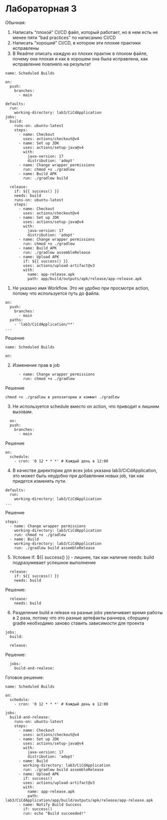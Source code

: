 # Лабораторная 3

Обычная: 
1. Написать “плохой” CI/CD файл, который работает, но в нем есть не менее пяти “bad practices” по написанию CI/CD
2. Написать “хороший” CI/CD, в котором эти плохие практики исправлены
3. В Readme описать каждую из плохих практик в плохом файле, почему она плохая и как в хорошем она была исправлена, как исправление повлияло на результат

```
name: Scheduled Builds

on:
  push:
    branches:
      - main

defaults:
  run: 
    working-directory: lab3/CiCdApplication
jobs:
  build:
    runs-on: ubuntu-latest
    steps:
      - name: Checkout
        uses: actions/checkout@v4
      - name: Set up JDK
        uses: actions/setup-java@v4
        with:
          java-version: 17
          distribution: 'adopt'
      - name: Change wrapper permissions
        run: chmod +x ./gradlew
      - name: Build APK
        run: ./gradlew build

  release:
    if: ${{ success() }}
    needs: build
    runs-on: ubuntu-latest
    steps:
      - name: Checkout
        uses: actions/checkout@v4
      - name: Set up JDK
        uses: actions/setup-java@v4
        with:
          java-version: 17
          distribution: 'adopt'
      - name: Change wrapper permissions
        run: chmod +x ./gradlew
      - name: Build APK
        run: ./gradlew assembleRelease
      - name: Upload APK
        if: ${{ success() }}
        uses: actions/upload-artifact@v3
        with:
          name: app-release.apk
          path: app/build/outputs/apk/release/app-release.apk
```

1) Не указано имя Workflow. Это не удобно при просмотре action, потому что используется путь до файла.
```
on:
  push:
    branches:
      - main
  paths:
    - 'lab3/CiCdApplication/**'
...
```
Решение
```
name: Scheduled Builds

on:
```
2) Изменение прав в job
```
      - name: Change wrapper permissions
        run: chmod +x ./gradlew
```
Решение
```
chmod +x ./gradlew в репозитории и коммит ./gradlew
```
3) Не используется schedule вместо on action, что приводит к лишним вызовам.
```
  on:
  push:
    branches:
      - main
```
Решение
```
on:
  schedule:
    - cron: '0 12 * * *' # Каждый день в 12:00
```
4) В качестве директории для всех jobs указана lab3/CiCdApplication, это может быть неудобно при добавлении новых job, так как придется изменять пути.
```
defaults:
  run: 
    working-directory: lab3/CiCdApplication
...
```
Решение
```
steps:
  - name: Change wrapper permissions
    working-directory: lab3/CiCdApplication
    run: chmod +x ./gradlew
  - name: Build 
    working-directory: lab3/CiCdApplication
    run: ./gradlew build assembleRelease
```
5) Условиe if: ${{ success() }} - лишнее, так как наличие needs: build подразумевает успешное выполнение
```
  release:
    if: ${{ success() }}
    needs: build
```
Решение:
```
  release:
    needs: build
```
6) Разделение build и release на разные jobs увеличивает время работы в 2 раза, потому что это разные артефакты раннера, сборщику gradle необходимо заново ставить зависимости для проекта
```
jobs:
  build:

  release:
```
Решение:
```
  jobs:
    build-and-realese:
```

Готовое решение:

```
name: Scheduled Builds

on:
  schedule:
    - cron: '0 12 * * *' # Каждый день в 12:00

jobs:
  build-and-release:
    runs-on: ubuntu-latest
    steps:
      - name: Checkout
        uses: actions/checkout@v4
      - name: Set up JDK
        uses: actions/setup-java@v4
        with:
          java-version: 17
          distribution: 'adopt'
      - name: Build 
        working-directory: lab3/CiCdApplication
        run: ./gradlew build assembleRelease
      - name: Upload APK
        if: success()
        uses: actions/upload-artifact@v3
        with:
          name: app-release.apk
          path: lab3/CiCdApplication/app/build/outputs/apk/release/app-release.apk
      - name: Notify Build Success
        if: success()
        run: echo "Build succeeded!" 

```
